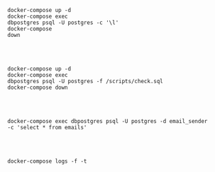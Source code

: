 <code>docker-compose up -d</code>
</br>
<code>docker-compose exec dbpostgres psql -U postgres -c '\l'</code>
</br>
<code>docker-compose down</code>

</br>
</br>

<code>docker-compose up -d</code>
</br>
<code>docker-compose exec dbpostgres psql -U postgres -f /scripts/check.sql</code>
</br>
<code>docker-compose down</code>

</br>
</br>

<code>docker-compose exec dbpostgres psql -U postgres -d email_sender -c 'select * from emails'</code>

</br>
</br>

<code>docker-compose logs -f -t</code>


